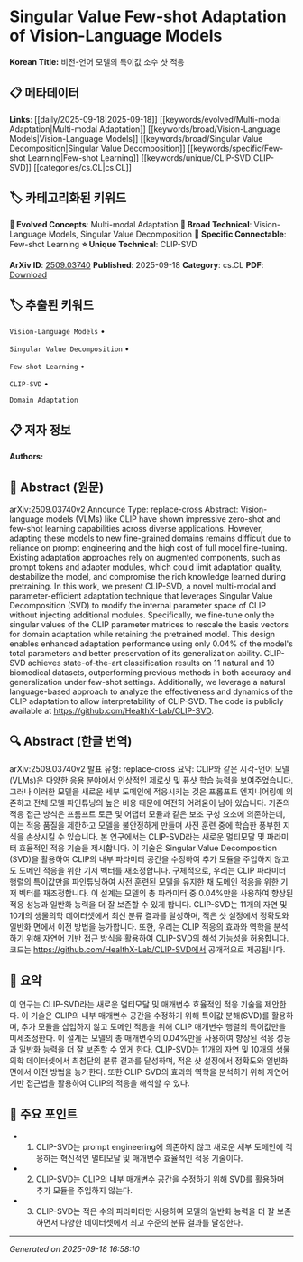 
# Singular Value Few-shot Adaptation of Vision-Language Models

**Korean Title:** 비전-언어 모델의 특이값 소수 샷 적응

## 📋 메타데이터

**Links**: [[daily/2025-09-18|2025-09-18]] [[keywords/evolved/Multi-modal Adaptation|Multi-modal Adaptation]] [[keywords/broad/Vision-Language Models|Vision-Language Models]] [[keywords/broad/Singular Value Decomposition|Singular Value Decomposition]] [[keywords/specific/Few-shot Learning|Few-shot Learning]] [[keywords/unique/CLIP-SVD|CLIP-SVD]] [[categories/cs.CL|cs.CL]]

## 🏷️ 카테고리화된 키워드
**🚀 Evolved Concepts**: Multi-modal Adaptation
**🔬 Broad Technical**: Vision-Language Models, Singular Value Decomposition
**🔗 Specific Connectable**: Few-shot Learning
**⭐ Unique Technical**: CLIP-SVD

**ArXiv ID**: [2509.03740](https://arxiv.org/abs/2509.03740)
**Published**: 2025-09-18
**Category**: cs.CL
**PDF**: [Download](https://arxiv.org/pdf/2509.03740.pdf)


## 🏷️ 추출된 키워드



`Vision-Language Models` • 

`Singular Value Decomposition` • 

`Few-shot Learning` • 

`CLIP-SVD` • 

`Domain Adaptation`



## 📋 저자 정보

**Authors:** 

## 📄 Abstract (원문)

arXiv:2509.03740v2 Announce Type: replace-cross 
Abstract: Vision-language models (VLMs) like CLIP have shown impressive zero-shot and few-shot learning capabilities across diverse applications. However, adapting these models to new fine-grained domains remains difficult due to reliance on prompt engineering and the high cost of full model fine-tuning. Existing adaptation approaches rely on augmented components, such as prompt tokens and adapter modules, which could limit adaptation quality, destabilize the model, and compromise the rich knowledge learned during pretraining. In this work, we present CLIP-SVD, a novel multi-modal and parameter-efficient adaptation technique that leverages Singular Value Decomposition (SVD) to modify the internal parameter space of CLIP without injecting additional modules. Specifically, we fine-tune only the singular values of the CLIP parameter matrices to rescale the basis vectors for domain adaptation while retaining the pretrained model. This design enables enhanced adaptation performance using only 0.04% of the model's total parameters and better preservation of its generalization ability. CLIP-SVD achieves state-of-the-art classification results on 11 natural and 10 biomedical datasets, outperforming previous methods in both accuracy and generalization under few-shot settings. Additionally, we leverage a natural language-based approach to analyze the effectiveness and dynamics of the CLIP adaptation to allow interpretability of CLIP-SVD. The code is publicly available at https://github.com/HealthX-Lab/CLIP-SVD.

## 🔍 Abstract (한글 번역)

arXiv:2509.03740v2 발표 유형: replace-cross
요약: CLIP와 같은 시각-언어 모델(VLMs)은 다양한 응용 분야에서 인상적인 제로샷 및 퓨샷 학습 능력을 보여주었습니다. 그러나 이러한 모델을 새로운 세부 도메인에 적응시키는 것은 프롬프트 엔지니어링에 의존하고 전체 모델 파인튜닝의 높은 비용 때문에 여전히 어려움이 남아 있습니다. 기존의 적응 접근 방식은 프롬프트 토큰 및 어댑터 모듈과 같은 보조 구성 요소에 의존하는데, 이는 적응 품질을 제한하고 모델을 불안정하게 만들며 사전 훈련 중에 학습한 풍부한 지식을 손상시킬 수 있습니다. 본 연구에서는 CLIP-SVD라는 새로운 멀티모달 및 파라미터 효율적인 적응 기술을 제시합니다. 이 기술은 Singular Value Decomposition (SVD)을 활용하여 CLIP의 내부 파라미터 공간을 수정하여 추가 모듈을 주입하지 않고도 도메인 적응을 위한 기저 벡터를 재조정합니다. 구체적으로, 우리는 CLIP 파라미터 행렬의 특이값만을 파인튜닝하여 사전 훈련된 모델을 유지한 채 도메인 적응을 위한 기저 벡터를 재조정합니다. 이 설계는 모델의 총 파라미터 중 0.04%만을 사용하여 향상된 적응 성능과 일반화 능력을 더 잘 보존할 수 있게 합니다. CLIP-SVD는 11개의 자연 및 10개의 생물의학 데이터셋에서 최신 분류 결과를 달성하며, 적은 샷 설정에서 정확도와 일반화 면에서 이전 방법을 능가합니다. 또한, 우리는 CLIP 적응의 효과와 역학을 분석하기 위해 자연어 기반 접근 방식을 활용하여 CLIP-SVD의 해석 가능성을 허용합니다. 코드는 https://github.com/HealthX-Lab/CLIP-SVD에서 공개적으로 제공됩니다.

## 📝 요약

이 연구는 CLIP-SVD라는 새로운 멀티모달 및 매개변수 효율적인 적응 기술을 제안한다. 이 기술은 CLIP의 내부 매개변수 공간을 수정하기 위해 특이값 분해(SVD)를 활용하며, 추가 모듈을 삽입하지 않고 도메인 적응을 위해 CLIP 매개변수 행렬의 특이값만을 미세조정한다. 이 설계는 모델의 총 매개변수의 0.04%만을 사용하여 향상된 적응 성능과 일반화 능력을 더 잘 보존할 수 있게 한다. CLIP-SVD는 11개의 자연 및 10개의 생물의학 데이터셋에서 최첨단의 분류 결과를 달성하며, 적은 샷 설정에서 정확도와 일반화 면에서 이전 방법을 능가한다. 또한 CLIP-SVD의 효과와 역학을 분석하기 위해 자연어 기반 접근법을 활용하여 CLIP의 적응을 해석할 수 있다.

## 🎯 주요 포인트


- 1. CLIP-SVD는 prompt engineering에 의존하지 않고 새로운 세부 도메인에 적응하는 혁신적인 멀티모달 및 매개변수 효율적인 적응 기술이다.

- 2. CLIP-SVD는 CLIP의 내부 매개변수 공간을 수정하기 위해 SVD를 활용하며 추가 모듈을 주입하지 않는다.

- 3. CLIP-SVD는 적은 수의 파라미터만 사용하여 모델의 일반화 능력을 더 잘 보존하면서 다양한 데이터셋에서 최고 수준의 분류 결과를 달성한다.


---

*Generated on 2025-09-18 16:58:10*